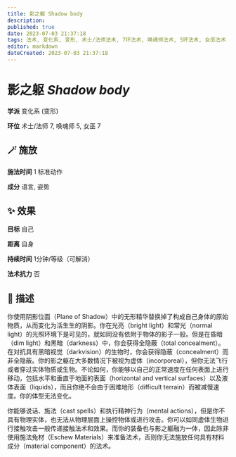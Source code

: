 ```yaml
---
title: 影之躯 Shadow body
description: 
published: true
date: 2023-07-03 21:37:18
tags: 法术, 变化系, 变形, 术士/法师法术, 7环法术, 唤魂师法术, 5环法术, 女巫法术
editor: markdown
dateCreated: 2023-07-03 21:37:18
---
```


# **影之躯** *Shadow body*

**学派** 变化系 (变形) 

**环位** 术士/法师 7, 唤魂师 5, 女巫 7

## 🪄 施放

**施法时间** 1 标准动作

**成分** 语言, 姿势

## ✨ 效果 

**目标** 自己 

**距离** 自身  

**持续时间** 1分钟/等级（可解消） 

**法术抗力** 否

## 📖 描述

你使用阴影位面（Plane of Shadow）中的无形精华替换掉了构成自己身体的原始物质，从而变化为活生生的阴影。你在光亮（bright light）和常光（normal light）的光照环境下是可见的，就如同没有依附于物体的影子一般。但是在昏暗（dim light）和黑暗（darkness）中，你会获得全隐蔽（total concealment）。在对抗具有黑暗视觉（darkvision）的生物时，你会获得隐蔽（concealment）而非全隐蔽。你的影之躯在大多数情况下被视为虚体（incorporeal），但你无法飞行或者穿过实体物质或生物。不论如何，你能够以自己的正常速度在任何表面上进行移动，包括水平和垂直于地面的表面（horizontal and vertical surfaces）以及液体表面（liquids），而且你绝不会由于困难地形（difficult terrain）而被减慢速度。你的体型无法变化。

你能够说话、施法（cast spells）和执行精神行为（mental actions），但是你不具有物理实体，也无法从物理层面上操控物体或进行攻击。你可以如同虚体生物进行接触攻击一般传递接触法术和效果。而你的装备也与影之躯融为一体，因此除非使用施法免材（Eschew Materials）来准备法术，否则你无法施放任何具有材料成分（material component）的法术。
    